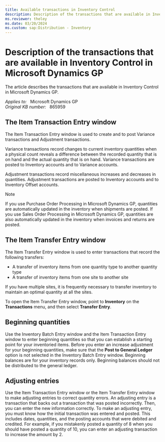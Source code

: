 ```yaml
---
title: Available transactions in Inventory Control
description: Description of the transactions that are available in Inventory Control in Microsoft Dynamics GP.
ms.reviewer: theley
ms.date: 03/20/2024
ms.custom: sap:Distribution - Inventory
---
```

# Description of the transactions that are available in Inventory Control in Microsoft Dynamics GP

The article describes the transactions that are available in Inventory Control in Microsoft Dynamics GP.

_Applies to:_ &nbsp; Microsoft Dynamics GP  
_Original KB number:_ &nbsp; 865959

## The Item Transaction Entry window

The Item Transaction Entry window is used to create and to post Variance transactions and Adjustment transactions.

Variance transactions record changes to current inventory quantities when a physical count reveals a difference between the recorded quantity that is on hand and the actual quantity that is on hand. Variance transactions are posted to Inventory accounts and to Variance accounts.

Adjustment transactions record miscellaneous increases and decreases in quantities. Adjustment transactions are posted to Inventory accounts and to Inventory Offset accounts.

> [!NOTE]
> If you use Purchase Order Processing in Microsoft Dynamics GP, quantities are automatically updated in the inventory when shipments are posted. If you use Sales Order Processing in Microsoft Dynamics GP, quantities are also automatically updated in the inventory when invoices and returns are posted.

## The Item Transfer Entry window

The Item Transfer Entry window is used to enter transactions that record the following transfers:

- A transfer of inventory items from one quantity type to another quantity type
- A transfer of inventory items from one site to another site

If you have multiple sites, it is frequently necessary to transfer inventory to maintain an optimal quantity at all the sites.

To open the Item Transfer Entry window, point to **Inventory** on the **Transactions** menu, and then select **Transfer Entry**.

## Beginning quantities

Use the Inventory Batch Entry window and the Item Transaction Entry window to enter beginning quantities so that you can establish a starting point for your inventoried items. Before you enter an increase adjustment for your beginning quantities, make sure that the **Post to General Ledger** option is not selected in the Inventory Batch Entry window. Beginning balances are for your inventory records only. Beginning balances should not be distributed to the general ledger.

## Adjusting entries

Use the Item Transaction Entry window or the Item Transfer Entry window to make adjusting entries to correct quantity errors. An adjusting entry is a transaction that backs out a transaction that was posted incorrectly. Then, you can enter the new information correctly. To make an adjusting entry, you must know how the initial transaction was entered and posted. This includes dates, quantities, and the posting accounts that were debited and credited. For example, if you mistakenly posted a quantity of 8 when you should have posted a quantity of 10, you can enter an adjusting transaction to increase the amount by 2.
